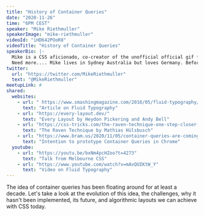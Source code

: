 ```yaml
---
title: "History of Container Queries"
date: "2020-11-26"
time: "6PM CEST"
speaker: "Mike Riethmuller"
speakerImage: "mike-riethmuller"
videoId: "iHD642POoR8"
videoTitle: "History of Container Queries"
speakerBio: |-
  Mike is a CSS aficionado, co-creator of the unofficial official gif for CSS. He enjoys making rad web stuff with rad people and been contracting, consulting or freelancing for the last 10, but still has no idea which one it is.
  Need more.... Mike lives in Sydney Australia but loves Germany. Before Covid he once went to Berlin 4 times in one year. Customs thinks he might be a drug runner.
twitter:
  url: "https://twitter.com/MikeRiethmuller"
  text: "@MikeRiethmuller"
meetupLink: #
shared:
  websites:
    - url: " https://www.smashingmagazine.com/2016/05/fluid-typography/ "
      text: "Article on Fluid Typography"
    - url: "https://every-layout.dev/"
      text: "Every Layout by Heydon Pickering and Andy Bell"
    - url: "https://css-tricks.com/the-raven-technique-one-step-closer-to-container-queries/"
      text: "The Raven Technique by Mathias Hülsbusch"
    - url: "https://www.bram.us/2020/11/05/container-queries-are-coming-to-chromium/"
      text: "Intention to prototype Container Queries in Chrome"
  youtube:
    - url: "https://youtu.be/bxNm4pcHZoo?t=4273"
      text: "Talk from Melbourne CSS"
    - url: "https://www.youtube.com/watch?v=mAvQUIKtW_Y"
      text: "Video on Fluid Typography"
---
```


The idea of container queries has been floating around for at least a decade. Let's take a look at the evolution of this idea, the challenges, why it hasn't been implemented, its future, and algorithmic layouts we can achieve with CSS today.
